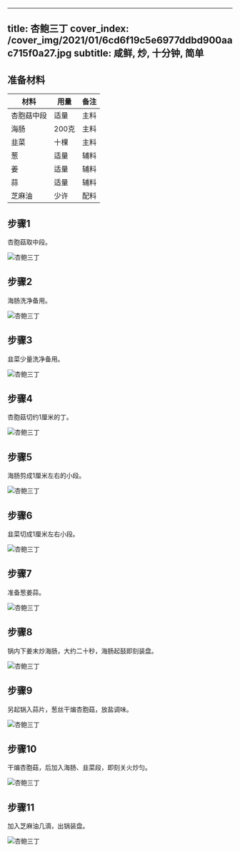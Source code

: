 
---
title: 杏鲍三丁
cover_index: /cover_img/2021/01/6cd6f19c5e6977ddbd900aac715f0a27.jpg
subtitle: 咸鲜, 炒, 十分钟, 简单
---

## 准备材料

| 材料     | 用量 | 备注|
| ------- | ----- | --- |
| 杏胞菇中段 | 适量| 主料 |
| 海肠 | 200克| 主料 |
| 韭菜 | 十棵| 主料 |
| 葱 | 适量| 辅料 |
| 姜 | 适量| 辅料 |
| 蒜 | 适量| 辅料 |
| 芝麻油 | 少许| 配料 |

## 步骤1

杏胞菇取中段。

![杏鲍三丁](https://i8.meishichina.com/attachment/recipe/201010/201010111718495.jpg?x-oss-process=style/p320) 

## 步骤2

海肠洗净备用。

![杏鲍三丁](https://i8.meishichina.com/attachment/recipe/201010/201010111908510.jpg?x-oss-process=style/p320) 

## 步骤3

韭菜少量洗净备用。

![杏鲍三丁](https://i8.meishichina.com/attachment/recipe/201010/201010111909360.jpg?x-oss-process=style/p320) 

## 步骤4

杏胞菇切约1厘米的丁。

![杏鲍三丁](https://i8.meishichina.com/attachment/recipe/201010/201010111910263.jpg?x-oss-process=style/p320) 

## 步骤5

海肠剪成1厘米左右的小段。

![杏鲍三丁](https://i8.meishichina.com/attachment/recipe/201010/201010111911016.jpg?x-oss-process=style/p320) 

## 步骤6

韭菜切成1厘米左右小段。

![杏鲍三丁](https://i8.meishichina.com/attachment/recipe/201010/201010111911448.jpg?x-oss-process=style/p320) 

## 步骤7

准备葱姜蒜。

![杏鲍三丁](https://i8.meishichina.com/attachment/recipe/201010/201010111913047.jpg?x-oss-process=style/p320) 

## 步骤8

锅内下姜末炒海肠，大约二十秒，海肠起鼓即刻装盘。

![杏鲍三丁](https://i8.meishichina.com/attachment/recipe/201010/201010111913350.jpg?x-oss-process=style/p320) 

## 步骤9

另起锅入蒜片，葱丝干煸杏胞菇，放盐调味。

![杏鲍三丁](https://i8.meishichina.com/attachment/recipe/201010/201010111914244.jpg?x-oss-process=style/p320) 

## 步骤10

干煸杏胞菇，后加入海肠、韭菜段，即刻关火炒匀。

![杏鲍三丁](https://i8.meishichina.com/attachment/recipe/201010/201010111917021.jpg?x-oss-process=style/p320) 

## 步骤11

加入芝麻油几滴，出锅装盘。

![杏鲍三丁](https://i8.meishichina.com/attachment/recipe/201010/201010111918430.jpg?x-oss-process=style/p320) 

